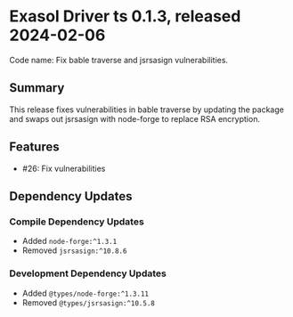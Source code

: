 # Exasol Driver ts 0.1.3, released 2024-02-06

Code name: Fix bable traverse and jsrsasign vulnerabilities.

## Summary

This release fixes vulnerabilities in bable traverse by updating the package and swaps out jsrsasign with node-forge to replace RSA encryption.

## Features

- #26: Fix vulnerabilities

## Dependency Updates

### Compile Dependency Updates

* Added `node-forge:^1.3.1`
* Removed `jsrsasign:^10.8.6`

### Development Dependency Updates

* Added `@types/node-forge:^1.3.11`
* Removed `@types/jsrsasign:^10.5.8`
